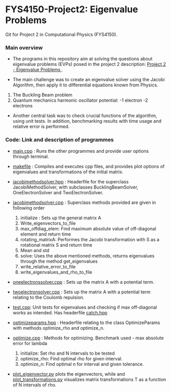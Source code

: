 # FYS4150-Project2: Eigenvalue Problems
Git for Project 2 in Computational Physics (FYS4150).

### Main overview
* The programs in this repository aim at solving the questions about eigenvalue problems (EVPs) posed in the project 2 description: [Project 2 - Eigenvalue Problems ](https://github.com/lasse-steinnes/FYS4150-Project2/blob/master/Report/Project2-description.pdf).

* The main challenge was to create an eigenvalue solver using the Jacobi Algorithm, then apply it to differential equations known from Physics.
1. The Buckling Beam problem
2. Quantum mechanics harmonic oscillator potential:
    -1 electron
    -2 electrons


* Another central task was to check crucial functions of the algorithm, using unit tests. In addition, benchmarking results with time usage and relative error is performed.


### Code: Link and description of programmes
- [main.cpp](https://github.com/lasse-steinnes/FYS4150-Project2/blob/master/main.cpp) : Runs the other programmes and provide user options through terminal.

 - [makefile](https://github.com/lasse-steinnes/FYS4150-Project2/blob/master/makefile) : Compiles and executes cpp files, and provides plot options of eigenvalues and transformations of the initial matrix.  

-  [jacobimethodsolver.hpp](https://github.com/lasse-steinnes/FYS4150-Project2/blob/master/jacobimethodsolver.hpp) : Headerfile for the superclass JacobiMethodSolver, with subclasses BucklingBeamSolver, OneElectronSolver and TwoElectronSolver.

- [jacobimethodsolver.cpp](https://github.com/lasse-steinnes/FYS4150-Project2/blob/master/jacobimethodsolver.cpp) : Superclass methods provided are given in following order
  1. initialize : Sets up the general matrix A
  2. Write_eigenvectors_to_file
  3. max_offdiag_elem: Find maximum absolute value of       off-diagonal element and return time
  4. rotating_matrixA: Performes the Jacobi transformation with S as a rotational matrix S and return time
  5.  Mean and std
  6. solve: Uses the above mentioned methods, returns eigenvalues through the method get_eigenvalues
  7. write_relative_error_to_file
  8. write_eigenvalues_and_rho_to_file

- [oneelectronssolver.cpp](https://github.com/lasse-steinnes/FYS4150-Project2/blob/master/oneelectronsolver.cpp) : Sets up the matrix A with a potential term.

- [twoelectronsolver.cpp](https://github.com/lasse-steinnes/FYS4150-Project2/blob/master/twoelectronssolver.cpp) : Sets up the matrix A with a potential term relating to the Coulomb repulsion.

- [test.cpp](https://github.com/lasse-steinnes/FYS4150-Project2/blob/master/test.cpp): Unit tests for eigenvalues and checking if max off-diagonal works as intended. Has headerfile [catch.hpp](https://github.com/lasse-steinnes/FYS4150-Project2/blob/master/catch.hpp)

- [optimizeparams.hpp](https://github.com/lasse-steinnes/FYS4150-Project2/blob/master/optimizeparams.hpp) : Headerfile relating to the class OptimizeParams with methods optimize_rho and optimize_n.

- [optimize.cpp](https://github.com/lasse-steinnes/FYS4150-Project2/blob/master/optimizeparams.cpp) : Methods for optimizing. Benchmark used - max absolute error for lambda
  1. initialize: Set rho and N intervals to be tested
  2. optimize_rho: Find optimal rho for given interval.
  3. optimize_n: Find optimal n for interval and given tolerance.

- [plot_eigenvector.py](https://github.com/lasse-steinnes/FYS4150-Project2/blob/master/plot_eigenvector.py) plots the eigenvectors, while and [plot_transformations.py](https://github.com/lasse-steinnes/FYS4150-Project2/blob/master/plot_transformations.py) visualizes matrix transformations T as a function of N intervals of rho.
